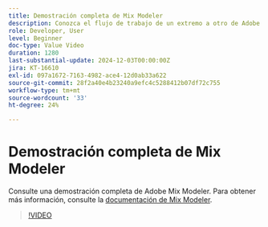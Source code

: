 ```yaml
---
title: Demostración completa de Mix Modeler
description: Conozca el flujo de trabajo de un extremo a otro de Adobe Mix Modeler.
role: Developer, User
level: Beginner
doc-type: Value Video
duration: 1280
last-substantial-update: 2024-12-03T00:00:00Z
jira: KT-16610
exl-id: 097a1672-7163-4982-ace4-12d0ab33a622
source-git-commit: 28f2a40e4b23240a9efc4c5288412b07df72c755
workflow-type: tm+mt
source-wordcount: '33'
ht-degree: 24%

---
```


# Demostración completa de Mix Modeler

Consulte una demostración completa de Adobe Mix Modeler. Para obtener más información, consulte la [documentación de Mix Modeler](https://experienceleague.adobe.com/es/docs/mix-modeler/using/overview).

>[!VIDEO](https://video.tv.adobe.com/v/3440797/?learn=on&enablevpops&captions=spa)
